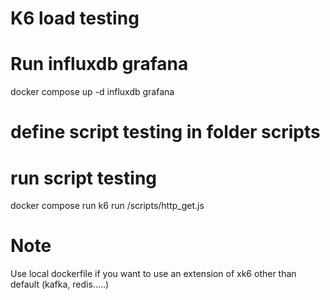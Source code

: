 # K6 load testing

# Run influxdb grafana
docker compose up -d influxdb grafana

# define script testing in folder scripts
# run script testing

docker compose run k6 run /scripts/http_get.js

# Note
Use local dockerfile if you want to use an extension of xk6 other than default (kafka, redis.....)